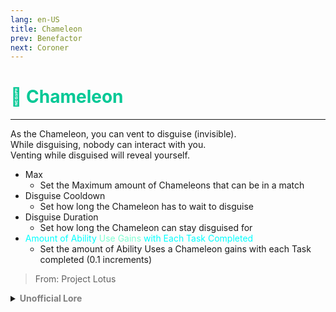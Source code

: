 ```yaml
---
lang: en-US
title: Chameleon
prev: Benefactor
next: Coroner
---
```


# <font color="#01c895">🦎 <b>Chameleon</b></font> <Badge text="Support" type="tip" vertical="middle"/>
---

As the Chameleon, you can vent to disguise (invisible).<br>
While disguising, nobody can interact with you.<br>
Venting while disguised will reveal yourself.
* Max
  * Set the Maximum amount of Chameleons that can be in a match
* Disguise Cooldown
  * Set how long the Chameleon has to wait to disguise
* Disguise Duration
  * Set how long the Chameleon can stay disguised for
* <font color=#00ffff>Amount of Ability</font> <font color=#7fffd2>Use Gains</font> <font color=#00ffff>with Each Task Completed</font>
  * Set the amount of Ability Uses a Chameleon gains with each Task completed (0.1 increments)

> From: Project Lotus

<details>
<summary><b><font color=gray>Unofficial Lore</font></b></summary>

Placeholder: This role is a ROLE OH EM GOSH
> Submitted by: Member
</details>